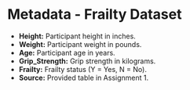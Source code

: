 # Metadata - Frailty Dataset

- **Height:** Participant height in inches.
- **Weight:** Participant weight in pounds.
- **Age:** Participant age in years.
- **Grip_Strength:** Grip strength in kilograms.
- **Frailty:** Frailty status (Y = Yes, N = No).
- **Source:** Provided table in Assignment 1.